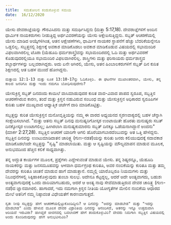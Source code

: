 ```yaml
---
title:  ಸಮತೋಲನ ಕಂಡುಕೊಳ್ಳುವ ಸಮಯ
date:  16/12/2020
---
```


ಯೇಸು ದೇವರಾಜ್ಞೆಯನ್ನು ಗೌರವಿಸಿದನು ಮತ್ತು ಸಮರ್ಥಿಸಿದ್ದನು (ಮತ್ತಾ 5:17,18). ದೇವರಾಜ್ಞೆಗಳಿಗೆ ಅಂದಿನ ಧಾರ್ಮಿಕ ನಾಯಕರುಗಳು ನೀಡುತ್ತಿದ್ದ ಅರ್ಥವಿವರಣೆಯನ್ನು ಯೇಸು ಆಕ್ಷೇಪಿಸುತ್ತಿದ್ದನು. ಸಬ್ಬತ್ ಆಚರಣೆಯಲ್ಲಿ ಯೇಸು ಮಾಡಿದ ಆಯ್ಕೆಗಳಿಗಿಂತ, ಆತನ ಆಕ್ಷೇಪಣೆಗಳು, ಧಾರ್ಮಿಕ ನಾಯಕರ ಸ್ಥಾಪನೆಗೆ ಹೆಚ್ಚು ಬೆದರಿಕೆಯನ್ನೇನೂ ಒಡ್ಡಲಿಲ್ಲ. ಸಬ್ಬತ್ತನಲ್ಲಿ ಶಿಕ್ಷಣಕ್ಕೆ ಅವಕಾಶ ಮಾಡಿಕೊಡಲು ಅವಕಾಶ ಮಾಡಿಕೊಡುವ ವಿಷಯದಲ್ಲಿ ಸಭಾಮಂದಿರ ವಿಫಲವಾಗಿರಲಿಲ್ಲ ಟೊರಾ (ಯೆಹೂದಿ ಧರ್ಮಶಾಸ್ತ್ರ)ವನ್ನು ಸಭಾಮಂದಿರದಲ್ಲಿ ಓದಿ ಮತ್ತು ಅರ್ಥವಿವರಣೆ ಕೊಡುವುದರಲ್ಲಿಯೂ ಸಭಾಮಂದಿರ ವಿಫಲವಾಗಿರಲಿಲ್ಲ. ಶಾಸ್ತ್ರಿಗಳು ಮತ್ತು ಫರಿಸಾಯರು ಧರ್ಮಶಾಸ್ತ್ರದ ಶಬ್ದಾರ್ಥಗಳನ್ನು ಬಲ್ಲವರಾಗಿದ್ದರು. ಅದು ಏನೇ ಆಗಿರಲಿ, ಯೇಸು, ಆತನ ಹಿಂಬಾಲಕರುಗಳಿಗೆ ಸಬ್ಬತ್ ದಿನ ಕುರಿತ ಶಿಕ್ಷಣದಲ್ಲಿ ಆತ ಬಹಳ ಮುಂದೆ ಹೋಗಿದ್ದನು.

`ಮತ್ತಾಯ 12:1-13 ಮತ್ತು ಲೂಕ 13:10-17ನ್ನು ಓದಿಕೊಳ್ಳಿರಿ. ಈ ಘಟನೆಗಳ ಮುಖಾಂತರವಾಗಿ, ಯೇಸು, ತನ್ನ ಕಾಲದ ಜನರಿಗೂ ಮತ್ತು ಇಂದು ನಮಗೂ ಬೋಧಿಸುವುದೇನು?`

ಯೇಸುಕ್ರಿಸ್ತ ಸಬ್ಬತ್ ದಿನದಂದು ಕಾಯಿಲೆ ವಾಸಿಮಾಡುವುದರ ಕುರಿತ ವಾದ-ವಿವಾದ ಪಾಪದ ಸ್ವರೂಪ, ಸಬ್ಬತ್ತಿನ ಆಚರಣೆಗಿರುವ ಕಾರಣ, ತಂದೆ ಮತ್ತು ಕ್ರಿಸ್ತನ ನಡುವಿರುವ ಸಂಬಂಧ ಮತ್ತು ಯೇಸುಕ್ರಿಸ್ತನ ಅಧಿಕಾರದ ಸ್ವರೂಪಿಗಳ ಕುರಿತು ಬಹಳ ಮುಖ್ಯವಾದ ಆಧ್ಯಾತ್ಮಿಕ ಚರ್ಚೆಗೆ ದಾರಿ ಮಾಡಿಕೊಟ್ಟಿತ್ತು.

ಸಬ್ಬತ್ತನ್ನು ಕುರಿತ ಯೇಸುಕ್ರಿಸ್ತನ ಮನೋವೃತ್ತಿಯನ್ನು ನಮ್ಮ ಈ ವಾರದ ಅಧ್ಯಯನದ ಸ್ಮರಣವಾಕ್ಯದಲ್ಲಿ ಬಹಳ ಚೆನ್ನಾಗಿ ಸಂಕ್ಷೇಪಿಸಲಾಗಿದೆ. "ಮತ್ತು ಆತನು ಸಬ್ಬತ್ ದಿನವು ಮನುಷ್ಯರಿಗೋಸ್ಕರ ಉಂಟಾಯಿತೇ ಹೊರತು ಮನುಷ್ಯರು ಸಬತ್ ದಿನಕ್ಕೋಸ್ಕರ ಉಂಟಾಗಲಿಲ್ಲ; ಹೀಗಿರಲಾಗಿ ಮನುಷ್ಯಕುಮಾರನು ಸಬ್ಬತ್ ದಿನಕ್ಕೂ ಒಡೆಯನಾಗಿದ್ದಾನೆ ಅಂದನು" (ಮಾರ್ಕ 2:27,28). ಸಬ್ಬತ್ತಿನ ಆಚರಣೆ ಯಾರಿಗೇ ಆಗಲಿ ಹೊರೆಯಾಗಬಾರದೆಂಬುದನ್ನು ಆತ ಒತ್ತಿ ಹೇಳಿದ್ದನು. ಸಬ್ಬತ್ತಿನ ದಿನವನ್ನು ಉಂಟುಮಾಡಿದಾತನ ಚಾರಿತ್ರ್ಯ (ಗುಣ-ನಡತೆ)ಯನ್ನು ಕುರಿತು ಜನರು ಕಲಿಯುವುದಕ್ಕೆ ಸದಾವಕಾಶ ಮಾಡಿಕೊಡಲೆಂದೇ ಸಬ್ಬತ್ತನ್ನು "ಸೃಷ್ಟಿ" ಮಾಡಲಾಯಿತು. ಮತ್ತು ಆ ಸೃಷ್ಟಿಯನ್ನು ಮೌಲ್ಯಮಾಪನ ಮಾಡುವ ಮೂಲಕ, ಅನುಭವದಿಂದ ಹೆಚ್ಚಿನ ಕಲಿಕೆ ಸಾಧ್ಯವಾಗಿತ್ತು.

ತನ್ನ ಅದ್ಭುತ ಕಾರ್ಯಗಳ ಮೂಲಕ, ಪ್ರಶ್ನೆಗಳು ಎದ್ದೇಳುವಂತೆ ಮಾಡುವ ಯೇಸು. ತನ್ನ ಶಿಷ್ಯರನ್ನೂ, ಯೆಹೂದಿ ನಾಯಕರನ್ನು ಮತ್ತು ಜನಸಮೂಹವನ್ನು ಆಳವಾಗಿ ಧರ್ಮಗ್ರಂಥ ಕುರಿತೂ, ಅವರ ನಂಬಿಕೆಯನ್ನು ಕುರಿತೂ ಮತ್ತು ತಮ್ಮ ದೇವರನ್ನು ಕುರಿತೂ ಚಿಂತನೆ ಮಾಡುವ ಹಾಗೆ ಮಾಡುತ್ತಾನೆ. ನಮ್ಮಲ್ಲಿ ಯಾರೊಬ್ಬರೂ ನಿಯಮಗಳು ಮತ್ತು ನಿಬಂಧನೆಗಳಲ್ಲಿ ಸಿಕ್ಕಿಹಾಕಿಕೊಳ್ಳುವುದು ತುಂಬಾ ಸುಲಭ. ಅದೇನೂ ಕೆಟ್ಟದ್ದಲ್ಲ, ಆದರೆ ಅದೇ ಅಂತ್ಯವಾಗದು, ಬಹುಶಃ ಅಂತ್ಯವಾಗುವುದಕ್ಕೆ ಒಂದು ದಾರಿಯಾಗಬಹುದು, ಆದರೆ ಆ ಅಂತ್ಯ ನಾವು ಸೇವೆಮಾಡುತ್ತಿರುವ ದೇವರ ಚಾರಿತ್ರ್ಯ (ಗುಣ-ನಡೆ)ದ ಜ್ಞಾನವಾಗಿರಲಿ. ಹಾಗಾದರೆ, ಇದು ನಮಗಾಗಿ ಕ್ರಿಸ್ತನ ನೀತಿಯ ಯೋಗ್ಯತೆಗಳ ಮೇಲಿನ ನಂಬಿಕೆಯ ಆಧಾರದ ಮೇಲೆ ಆತನಿಗೆ ನಮ್ಮ ನಿಷ್ಠಾವಂತ ವಿಧೇಯತೆಗೆ ಕಾರಣವಾಗುತ್ತದೆ.

`ಸ್ವತಃ ನೀವು ಸಬ್ಬತ್ತನ್ನು ಹೇಗೆ ಆಚರಣೆಯಲ್ಲಿಟ್ಟುಕೊಂಡಿದ್ದೀರಿ? ಆ ದಿನವನ್ನು "ಅದನ್ನು ಮಾಡಬೇಡ" ಮತ್ತು "ಇದನ್ನು ಮಾಡಬೇಡ" ಎಂದು ಹೇಳುವ ಮೂಲಕ ದೇವರ ವಿಶ್ರಾಂತಿಯ ದಿನವನ್ನು ಆನಂದಿಸದೆ, ಆತನನ್ನು ಇನ್ನೂ ಉತ್ತಮವಾಗಿ ಅರಿಯದೆ ಇರುವಿರಾ? ಹಾಗಿದ್ದರೆ ಜೀವನದಲ್ಲಿ ಬದಲಾವಣೆ ಹೇಗೆ ತಂದುಕೊಳ್ಳುವಿರಿ? ದೇವರು ನಿಮಗಾಗಿ ಸಬ್ಬತ್ತಿನ ವಿಷಯದಲ್ಲಿ ಅಂದು ಕೊಂಡಿರುವುದನ್ನು ಹೇಗೆ ಅನುಭವಿಸುವಿರಿ?`